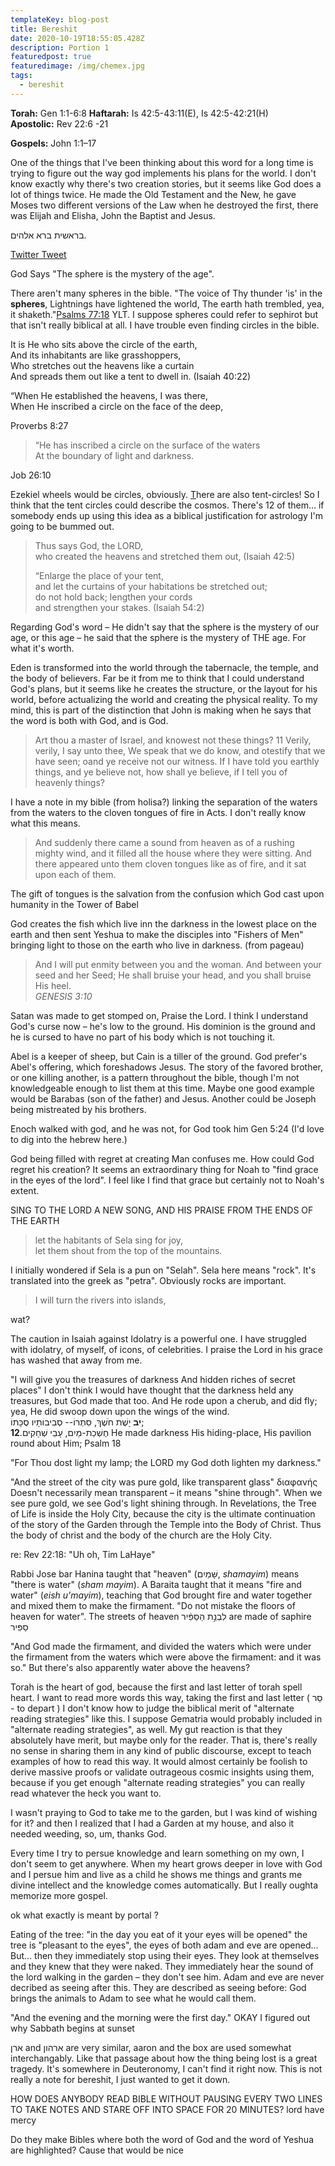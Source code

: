 ```yaml
---
templateKey: blog-post
title: Bereshit
date: 2020-10-19T18:55:05.428Z
description: Portion 1
featuredpost: true
featuredimage: /img/chemex.jpg
tags:
  - bereshit
---
```


**Torah:** Gen 1:1-6:8
**Haftarah:** Is 42:5-43:11(E), Is 42:5-42:21(H)\
**Apostolic:** Rev 22:6 -21

**Gospels:** John 1:1–17

One of the things that I've been thinking about this word for a long time is trying to figure out the way god implements his plans for the world. I don't know exactly why there's two creation stories, but it seems like God does a lot of things twice. He made the Old Testament and the New, he gave Moses two different versions of the Law when he destroyed the first, there was Elijah and Elisha, John the Baptist and Jesus.

בראשית ברא אלהים.

[Twitter Tweet](https://platform.twitter.com/embed/index.html?dnt=false&embedId=twitter-widget-0&frame=false&hideCard=false&hideThread=false&id=1317206250774515712&lang=en&origin=http%3A%2F%2Flocalhost%3A2368%2Fbereshit%2F&siteScreenName=ghost&theme=light&widgetsVersion=ed20a2b%3A1601588405575&width=550px)

God Says "The sphere is the mystery of the age".

There aren't many spheres in the bible. "The voice of Thy thunder 'is' in the **spheres**, Lightnings have lightened the world, The earth hath trembled, yea, it shaketh."[Psalms 77:18](https://biblehub.com/psalms/77-18.htm) YLT. I suppose spheres could refer to sephirot but that isn't really biblical at all. I have trouble even finding circles in the bible.

It is He who sits above the circle of the earth,\
And its inhabitants are like grasshoppers,\
Who stretches out the heavens like a curtain\
And spreads them out like a tent to dwell in. (Isaiah 40:22)

“When He established the heavens, I was there,\
When He inscribed a circle on the face of the deep,

Proverbs 8:27

> “He has inscribed a circle on the surface of the waters\
> At the boundary of light and darkness.

Job 26:10

Ezekiel wheels would be circles, obviously. [T](https://bible.knowing-jesus.com/topics/Circles)here are also tent-circles! So I think that the tent circles could describe the cosmos. There's 12 of them... if somebody ends up using this idea as a biblical justification for astrology I'm going to be bummed out.

> Thus says God, the LORD,\
> who created the heavens and stretched them out, (Isaiah 42:5)
>
> “Enlarge the place of your tent,\
> and let the curtains of your habitations be stretched out;\
> do not hold back; lengthen your cords\
> and strengthen your stakes. (Isaiah 54:2)

Regarding God's word – He didn't say that the sphere is the mystery of our age, or this age – he said that the sphere is the mystery of THE age. For what it's worth.

Eden is transformed into the world through the tabernacle, the temple, and the body of believers. Far be it from me to think that I could understand God's plans, but it seems like he creates the structure, or the layout for his world, before actualizing the world and creating the physical reality. To my mind, this is part of the distinction that John is making when he says that the word is both with God, and is God.

> Art thou a master of Israel, and knowest not these things? 11 Verily, verily, I say unto thee, We speak that we do know, and otestify that we have seen; oand ye receive not our witness. If I have told you earthly things, and ye believe not, how shall ye believe, if I tell you of heavenly things?

I have a note in my bible (from holisa?) linking the separation of the waters from the waters to the cloven tongues of fire in Acts. I don't really know what this means.

> And suddenly there came a sound from heaven as of a rushing mighty wind, and it filled all the house where they were sitting. And there appeared unto them cloven tongues like as of fire, and it sat upon each of them.

The gift of tongues is the salvation from the confusion which God cast upon humanity in the Tower of Babel

God creates the fish which live inn the darkness in the lowest place on the earth and then sent Yeshua to make the disciples into "Fishers of Men" bringing light to those on the earth who live in darkness. (from pageau)

> And I will put enmity between you and the woman. And between your seed and her Seed; He shall bruise your head, and you shall bruise His heel.\
> _GENESIS 3:10_

Satan was made to get stomped on, Praise the Lord. I think I understand God's curse now – he's low to the ground. His dominion is the ground and he is cursed to have no part of his body which is not touching it.

Abel is a keeper of sheep, but Cain is a tiller of the ground. God prefer's Abel's offering, which foreshadows Jesus. The story of the favored brother, or one killing another, is a pattern throughout the bible, though I'm not knowledgeable enough to list them at this time. Maybe one good example would be Barabas (son of the father) and Jesus. Another could be Joseph being mistreated by his brothers.

Enoch walked with god, and he was not, for God took him Gen 5:24 (I'd love to dig into the hebrew here.)

God being filled with regret at creating Man confuses me. How could God regret his creation? It seems an extraordinary thing for Noah to "find grace in the eyes of the lord". I feel like I find that grace but certainly not to Noah's extent.

SING TO THE LORD A NEW SONG, AND HIS PRAISE FROM THE ENDS OF THE EARTH

> let the habitants of Sela sing for joy,\
> let them shout from the top of the mountains.

I initially wondered if Sela is a pun on "Selah". Sela here means "rock". It's translated into the greek as "petra". Obviously rocks are important.

> I will turn the rivers into islands,

wat?

The caution in Isaiah against Idolatry is a powerful one. I have struggled with idolatry, of myself, of icons, of celebrities. I praise the Lord in his grace has washed that away from me.

"I will give you the treasures of darkness And hidden riches of secret places" I don't think I would have thought that the darkness held any treasures, but God made that too. And He rode upon a cherub, and did fly; yea, He did swoop down upon the wings of the wind.\
**יב** יָשֶׁת חֹשֶׁךְ, סִתְרוֹ-- סְבִיבוֹתָיו סֻכָּתוֹ;\
חֶשְׁכַת-מַיִם, עָבֵי שְׁחָקִים.**12** He made darkness His hiding-place, His pavilion round about Him; Psalm 18

"For Thou dost light my lamp; the LORD my God doth lighten my darkness."

"And the street of the city was pure gold, like transparent glass" διαφανής Doesn't necessarily mean transparent – it means "shine through". When we see pure gold, we see God's light shining through. In Revelations, the Tree of Life is inside the Holy City, because the city is the ultimate continuation of the story of the Garden through the Temple into the Body of Christ. Thus the body of christ and the body of the church are the Holy City.

re: Rev 22:18: "Uh oh, Tim LaHaye"

Rabbi Jose bar Hanina taught that "heaven" (שָּׁמַיִם‎, _shamayim_) means "there is water" (_sham mayim_). A Baraita taught that it means "fire and water" (_eish u'mayim_), teaching that God brought fire and water together and mixed them to make the firmament. "Do not mistake the floors of heaven for water". The streets of heaven לִבְנַ֣ת הַסַּפִּ֔יר are made of saphire סַפִּיר

"And God made the firmament, and divided the waters which were under the firmament from the waters which were above the firmament: and it was so." But there's also apparently water above the heavens?

Torah is the heart of god, because the first and last letter of torah spell heart. I want to read more words this way, taking the first and last letter ( סַר - to depart ) I don't know how to judge the biblical merit of "alternate reading strategies" like this. I suppose Gematria would probably included in "alternate reading strategies", as well. My gut reaction is that they absolutely have merit, but maybe only for the reader. That is, there's really no sense in sharing them in any kind of public discourse, except to teach examples of how to read this way. It would almost certainly be foolish to derive massive proofs or validate outrageous cosmic insights using them, because if you get enough "alternate reading strategies" you can really read whatever the heck you want to.

I wasn't praying to God to take me to the garden, but I was kind of wishing for it? and then I realized that I had a Garden at my house, and also it needed weeding, so, um, thanks God.

Every time I try to persue knowledge and learn something on my own, I don't seem to get anywhere. When my heart grows deeper in love with God and I persue him and live as a child he shows me things and grants me divine intellect and the knowledge comes automatically. But I really oughta memorize more gospel.

ok what exactly is meant by portal ?

Eating of the tree: "in the day you eat of it your eyes will be opened" the tree is "pleasant to the eyes", the eyes of both adam and eve are opened... But... then they immediately stop using their eyes. They look at themselves and they knew that they were naked. They immediately hear the sound of the lord walking in the garden – they don't see him. Adam and eve are never decribed as seeing after this. They are described as seeing before: God brings the animals to Adam to see what he would call them.

"And the evening and the morning were the first day." OKAY I figured out why Sabbath begins at sunset

ארן and ארהון are very similar, aaron and the box are used somewhat interchangably. Like that passage about how the thing being lost is a great tragedy. It's somewhere in Deuteronomy, I can't find it right now. This is not really a note for bereshit, I just wanted to get it down.

HOW DOES ANYBODY READ BIBLE WITHOUT PAUSING EVERY TWO LINES TO TAKE NOTES AND STARE OFF INTO SPACE FOR 20 MINUTES? lord have mercy

Do they make Bibles where both the word of God and the word of Yeshua are highlighted? Cause that would be nice
